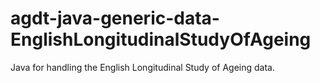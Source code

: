 # agdt-java-generic-data-EnglishLongitudinalStudyOfAgeing
Java for handling the English Longitudinal Study of Ageing data.
